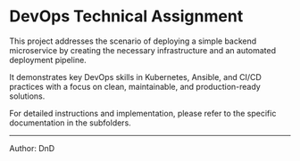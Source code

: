 # DevOps Technical Assignment

This project addresses the scenario of deploying a simple backend microservice by creating the necessary infrastructure and an automated deployment pipeline.

It demonstrates key DevOps skills in Kubernetes, Ansible, and CI/CD practices with a focus on clean, maintainable, and production-ready solutions.

For detailed instructions and implementation, please refer to the specific documentation in the subfolders.

---
Author: DnD
